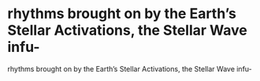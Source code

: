 # rhythms brought on by the Earth’s Stellar Activations, the Stellar Wave infu-

rhythms brought on by the Earth’s Stellar Activations, the Stellar Wave infu-